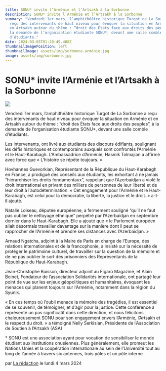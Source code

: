 ```yaml
---
title: SONU* invite l’Arménie et l’Artsakh à la Sorbonne
description: SONU* invite l’Arménie et l’Artsakh à la Sorbonne
summary: "Vendredi 1er mars, l’amphithéâtre historique Turgot de La Sorbonne a
  reçu des intervenants de haut niveau pour évoquer la situation en Arménie et
  en Artsakh autour du thème : “droit des États face aux droits des peuples”, à
  la demande de l’organisation étudiante SONU*, devant une salle comble
  d’étudiants."
date: 2024-03-05T01:20:49.408Z
thumbnailImagePosition: left
thumbnailImage: assets/img/sorbonne-arménie.jpg
image: assets/img/sorbonne.jpg
---
```

<!--StartFragment-->

# SONU* invite l’Arménie et l’Artsakh à la Sorbonne



![](https://www.armenews.com/IMG/arton113369.jpg)

Vendredi 1er mars, l’amphithéâtre historique Turgot de La Sorbonne a reçu des intervenants de haut niveau pour évoquer la situation en Arménie et en Artsakh autour du thème : “droit des États face aux droits des peuples”, à la demande de l’organisation étudiante SONU*, devant une salle comble d’étudiants.

Les intervenants, ont livré aux étudiants des discours édifiants, soulignant les défis historiques et contemporains auxquels sont confrontés l’Arménie et le Haut-Karabagh. L’Ambassadrice d’Arménie, Hasmik Tolmajian a affirmé avec force que « L’histoire se répète toujours. »

Hovhannes Guevorkian, Représentant de la République du Haut-Karabagh en France, a prodigué des conseils aux étudiants, les exhortant à ne jamais “hiérarchiser les droits fondamentaux”, rappelant que l’Azerbaïdjan a violé le droit international en privant des milliers de personnes de leur liberté et de leur droit à l’autodétermination. « Cet engagement pour l’Arménie et le Haut-Karabagh, est celui pour la démocratie, la liberté, la justice et le droit. » a-t-il ajouté.

Natalie Loiseau, députée européenne, a fermement souligné “qu’il ne faut pas oublier le nettoyage ethnique” perpétré par l’Azerbaïdjan en septembre dernier dans le Haut-Karabagh. Elle a ajouté que « le Parlement européen allait désormais travailler davantage sur la manière dont il peut se rapprocher de l’Arménie et prendre ses distances avec l’Azerbaïdjan. »

Arnaud Ngatcha, adjoint à la Maire de Paris en charge de l’Europe, des relations internationales et de la francophonie, a insisté sur la nécessité de protéger le patrimoine culturel, de travailler sur la question de la mémoire et de ne pas oublier le sort des prisonniers des Représentants de la République du Haut-Karabagh.

Jean-Christophe Buisson, directeur adjoint au Figaro Magazine, et Alain Boinet, Fondateur de l’association Solidarités internationale, ont partagé leur point de vue sur les enjeux géopolitiques et humanitaires, évoquant les menaces qui planent toujours sur l’Arménie, notamment dans la région du Syunik.

« En ces temps où l’oubli menace la mémoire des tragédies, il est essentiel de se souvenir, de témoigner, et d’agir pour la justice. Cette conférence a représenté un pas significatif dans cette direction, et nous félicitons chaleureusement SONU pour son engagement envers l’Arménie, l’Artsakh et le respect du droit. » a témoigné Nelly Serkisian, Présidente de l’Association de Soutien à l’Artsakh (ASA)

\* SONU est une association ayant pour vocation de sensibiliser le monde étudiant aux institutions onusiennes. Plus généralement, elle promeut les Nations Unies et la coopération internationale au sein de l’Université tout au long de l’année à travers six antennes, trois pôles et un pôle interne

par [La rédaction](https://www.armenews.com/spip.php?page=auteur&id_auteur=4) le lundi 4 mars 2024

<!--EndFragment-->